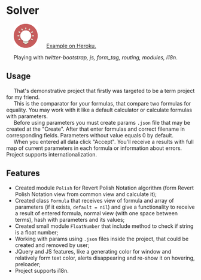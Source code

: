 # Solver

&nbsp;&nbsp;&nbsp;&nbsp;&nbsp;![Solver](https://raw.githubusercontent.com/ailecksandr/Coorsach/master/app/assets/images/favicon.png)
&nbsp;&nbsp;&nbsp;&nbsp;&nbsp;[Example on Heroku.](https://protected-tundra-9177.herokuapp.com/)

&nbsp;&nbsp;&nbsp;&nbsp;&nbsp;Playing with *twitter-bootstrap, js, form_tag, routing, modules, i18n*.

## Usage

&nbsp;&nbsp;&nbsp;&nbsp;&nbsp;That's demonstrative project that firstly was targeted to be a term project for my friend.  
&nbsp;&nbsp;&nbsp;&nbsp;&nbsp;This is the comparator for your formulas, that compare two formulas for equality. You may work with it like a default calculator or calculate formulas with parameters.  
&nbsp;&nbsp;&nbsp;&nbsp;&nbsp;Before using parameters you must create params `.json` file that may be created at the "Create". After that enter formulas and correct filename in corresponding fields. Parameters without value equals 0 by default.  
&nbsp;&nbsp;&nbsp;&nbsp;&nbsp;When you entered all data click "Accept". You'll receive a results with full map of current parameters in each formula or information about errors. Project supports internationalization.

## Features

- Created module `Polish` for Revert Polish Notation algorithm (form Revert Polish Notation view from common view and calculate it);
- Created class `Formula` that receives view of formula and array of parameters (if it exists, `default = nil`) and give a functionality to receive a result of entered formula, normal view (with one space between terms), hash with parameters and its values;
- Created small module `FloatNumber` that include method to check if string is a float number;
- Working with params using `.json` files inside the project, that could be created and removed by user;
- JQuery and JS features, like a generating color for window and relatively form text color, alerts disappearing and re-show it on hovering, preloader;
- Project supports i18n.